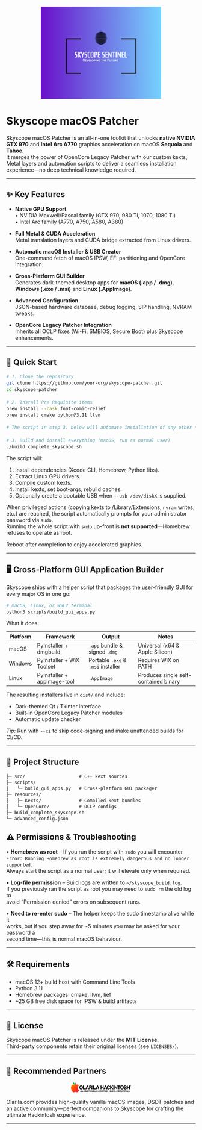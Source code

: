 <!-- ========================= -->
<!-- Skyscope macOS Patcher    -->
<!-- README.md                 -->
<!-- ========================= -->

<p align="center">
  <img src="skyscope-logo.png" alt="Skyscope Logo" width="320">
</p>

# Skyscope macOS Patcher

Skyscope macOS Patcher is an all-in-one toolkit that unlocks **native NVIDIA GTX 970** and **Intel Arc A770** graphics acceleration on macOS **Sequoia** and **Tahoe**.  
It merges the power of OpenCore Legacy Patcher with our custom kexts, Metal layers and automation scripts to deliver a seamless installation experience—no deep technical knowledge required.

---

## ✨ Key Features

- **Native GPU Support**  
  • NVIDIA Maxwell/Pascal family (GTX 970, 980 Ti, 1070, 1080 Ti)  
  • Intel Arc family (A770, A750, A580, A380)

- **Full Metal & CUDA Acceleration**  
  Metal translation layers and CUDA bridge extracted from Linux drivers.

- **Automatic macOS Installer & USB Creator**  
  One-command fetch of macOS IPSW, EFI partitioning and OpenCore integration.

- **Cross-Platform GUI Builder**  
  Generates dark-themed desktop apps for **macOS (.app / .dmg)**, **Windows (.exe / .msi)** and **Linux (.AppImage)**.

- **Advanced Configuration**  
  JSON-based hardware database, debug logging, SIP handling, NVRAM tweaks.

- **OpenCore Legacy Patcher Integration**  
  Inherits all OCLP fixes (Wi-Fi, SMBIOS, Secure Boot) plus Skyscope enhancements.

---

## 🚀 Quick Start

```bash
# 1. Clone the repository
git clone https://github.com/your-org/skyscope-patcher.git
cd skyscope-patcher

# 2. Install Pre Requisite items
brew install --cask font-comic-relief
brew install cmake python@3.11 llvm

# The script in step 3. below will automate installation of any other needed libraries and/or applications automatically

# 3. Build and install everything (macOS, run as normal user)
./build_complete_skyscope.sh
```

The script will:

1. Install dependencies (Xcode CLI, Homebrew, Python libs).  
2. Extract Linux GPU drivers.  
3. Compile custom kexts.  
4. Install kexts, set boot-args, rebuild caches.  
5. Optionally create a bootable USB when `--usb /dev/diskX` is supplied.

When privileged actions (copying kexts to /Library/Extensions, `nvram` writes, etc.) are reached, the
script automatically prompts for your administrator password via `sudo`.  
Running the whole script with `sudo` up-front is **not supported**—Homebrew refuses to operate as root.

Reboot after completion to enjoy accelerated graphics.

---

## 🖥️ Cross-Platform GUI Application Builder

Skyscope ships with a helper script that packages the user-friendly GUI for every major OS in one go:

```bash
# macOS, Linux, or WSL2 terminal
python3 scripts/build_gui_apps.py
```

What it does:

| Platform | Framework | Output | Notes |
|----------|-----------|--------|-------|
| macOS    | PyInstaller + dmgbuild | `.app` bundle & signed `.dmg` | Universal (x64 & Apple Silicon) |
| Windows  | PyInstaller + WiX Toolset | Portable `.exe` & `.msi` installer | Requires WiX on PATH |
| Linux    | PyInstaller + appimage-tool | `.AppImage` | Produces single self-contained binary |

The resulting installers live in `dist/` and include:

- Dark-themed Qt / Tkinter interface  
- Built-in OpenCore Legacy Patcher modules  
- Automatic update checker

*Tip:* Run with `--ci` to skip code-signing and make unattended builds for CI/CD.

---

## 📂 Project Structure

```
├─ src/                    # C++ kext sources
├─ scripts/
│   └─ build_gui_apps.py   # Cross-platform GUI packager
├─ resources/
│   ├─ Kexts/              # Compiled kext bundles
│   └─ OpenCore/           # OCLP configs
├─ build_complete_skyscope.sh
└─ advanced_config.json
```

## ⚠️ Permissions & Troubleshooting

• **Homebrew as root** – If you run the script with `sudo` you will encounter  
  `Error: Running Homebrew as root is extremely dangerous and no longer supported.`  
  Always start the script as a normal user; it will elevate only when required.  

• **Log-file permission** – Build logs are written to `~/skyscope_build.log`.  
  If you previously ran the script as root you may need to `sudo rm` the old log to  
  avoid “Permission denied” errors on subsequent runs.  

• **Need to re-enter sudo** – The helper keeps the sudo timestamp alive while it  
  works, but if you step away for ~5 minutes you may be asked for your password a  
  second time—this is normal macOS behaviour.

---

## 🛠️ Requirements

- macOS 12+ build host with Command Line Tools  
- Python 3.11  
- Homebrew packages: cmake, llvm, lief  
- ~25 GB free disk space for IPSW & build artifacts

---

## 📝 License

Skyscope macOS Patcher is released under the **MIT License**.  
Third-party components retain their original licenses (see `LICENSES/`).

---

## 🤝 Recommended Partners

<p align="center">
  <a href="https://olarila.com" target="_blank">
    <img src="olarila-logo.png" alt="Olarila Logo" width="160">
  </a>
</p>

Olarila.com provides high-quality vanilla macOS images, DSDT patches and an active community—perfect companions to Skyscope for crafting the ultimate Hackintosh experience.

---
